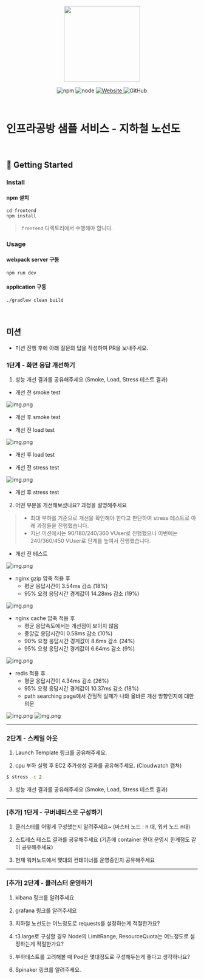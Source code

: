 <p align="center">
    <img width="200px;" src="https://raw.githubusercontent.com/woowacourse/atdd-subway-admin-frontend/master/images/main_logo.png"/>
</p>
<p align="center">
  <img alt="npm" src="https://img.shields.io/badge/npm-%3E%3D%205.5.0-blue">
  <img alt="node" src="https://img.shields.io/badge/node-%3E%3D%209.3.0-blue">
  <a href="https://edu.nextstep.camp/c/R89PYi5H" alt="nextstep atdd">
    <img alt="Website" src="https://img.shields.io/website?url=https%3A%2F%2Fedu.nextstep.camp%2Fc%2FR89PYi5H">
  </a>
  <img alt="GitHub" src="https://img.shields.io/github/license/next-step/atdd-subway-service">
</p>

<br>

# 인프라공방 샘플 서비스 - 지하철 노선도

<br>

## 🚀 Getting Started

### Install
#### npm 설치
```
cd frontend
npm install
```
> `frontend` 디렉토리에서 수행해야 합니다.

### Usage
#### webpack server 구동
```
npm run dev
```
#### application 구동
```
./gradlew clean build
```
<br>

## 미션

* 미션 진행 후에 아래 질문의 답을 작성하여 PR을 보내주세요.


### 1단계 - 화면 응답 개선하기
1. 성능 개선 결과를 공유해주세요 (Smoke, Load, Stress 테스트 결과)

- 개선 전 smoke test

![img.png](images/smoke_result.png)

- 개선 후 smoke test


- 개선 전 load test

![img.png](images/load_result.png)

- 개선 후 load test


- 개선 전 stress test

![img.png](images/stress_after_gzip.png)

- 개선 후 stress test


2. 어떤 부분을 개선해보셨나요? 과정을 설명해주세요

> - 최대 부하를 기준으로 개선을 확인해야 한다고 판단하여 stress 테스트로 아래 과정들을 진행했습니다.
> - 지난 미션에서는 90/180/240/360 VUser로 진행했으나 이번에는 240/360/450 VUser로 단계를 높여서 진행했습니다.

- 개선 전 테스트

![img.png](images/stress_before.png)

- nginx gzip 압축 적용 후
  - 평균 응답시간이 3.54ms 감소 (18%)
  - 95% 요청 응답시간 경계값이 14.28ms 감소 (19%)

![img.png](images/stress_after_gzip.png)

- nginx cache 압축 적용 후
  - 평균 응답속도에서는 개선점이 보이지 않음
  - 중앙값 응답시간이 0.58ms 감소 (10%)
  - 90% 요청 응답시간 경계값이 8.6ms 감소 (24%)
  - 95% 요청 응답시간 경계값이 6.64ms 감소 (9%)

![img.png](images/stress_after_cache.png)

- redis 적용 후
  - 평균 응답시간이 4.34ms 감소 (26%)
  - 95% 요청 응답시간 경계값이 10.37ms 감소 (18%)
  - path searching page에서 간헐적 실패가 나와 올바른 개선 방향인지에 대한 의문

![img.png](images/stress_after_redis.png)
![img.png](images/stress_after_redis_2.png)

---

### 2단계 - 스케일 아웃

1. Launch Template 링크를 공유해주세요.

2. cpu 부하 실행 후 EC2 추가생성 결과를 공유해주세요. (Cloudwatch 캡쳐)

```sh
$ stress -c 2
```

3. 성능 개선 결과를 공유해주세요 (Smoke, Load, Stress 테스트 결과)

---
### [추가] 1단계 - 쿠버네티스로 구성하기
1. 클러스터를 어떻게 구성했는지 알려주세요~ (마스터 노드 : n 대, 워커 노드 n대)

2. 스트레스 테스트 결과를 공유해주세요 (기존에 container 한대 운영시 한계점도 같이 공유해주세요)

3. 현재 워커노드에서 몇대의 컨테이너를 운영중인지 공유해주세요

---

### [추가] 2단계 - 클러스터 운영하기

1. kibana 링크를 알려주세요

2. grafana 링크를 알려주세요

3. 지하철 노선도는 어느정도로 requests를 설정하는게 적절한가요?

4. t3.large로 구성할 경우 Node의 LimitRange, ResourceQuota는 어느정도로 설정하는게 적절한가요?

5. 부하테스트를 고려해볼 때 Pod은 몇대정도로 구성해두는게 좋다고 생각하나요?

6. Spinaker 링크를 알려주세요.
